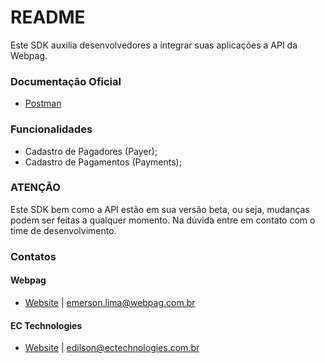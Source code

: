 # README #

Este SDK auxilia desenvolvedores a integrar suas aplicações a API da Webpag.

### Documentação Oficial ###

* [Postman](https://www.postman.com/webpag/workspace/api/)

### Funcionalidades ###

* Cadastro de Pagadores (Payer);
* Cadastro de Pagamentos (Payments);

### ATENÇÃO ###
Este SDK bem como a API estão em sua versão beta, ou seja, mudanças podem ser feitas a qualquer momento.
Na dúvida entre em contato com o time de desenvolvimento.

### Contatos ###

#### Webpag
* [Website](https://webpag.com.br) | emerson.lima@webpag.com.br

#### EC Technologies
* [Website](https://ectechnologies.com.br) | edilson@ectechnologies.com.br

